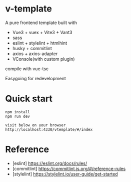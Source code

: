 # v-template
A pure frontend template built with 
- Vue3 + vuex + Vite3 + Vant3
- sass
- eslint + stylelint + htmlhint
- husky + commitlint
- axios + axios-adapter
- VConsole(with custom plugin)

compile with vue-tsc  

Easygoing for redevelopment

# Quick start
```
npm install 
npm run dev

visit below on your browser
http://localhost:4330/vtemplate/#/index

```

# Reference

- [eslint] https://eslint.org/docs/rules/
- [commitlint] https://commitlint.js.org/#/reference-rules
- [stylelint] https://stylelint.io/user-guide/get-started